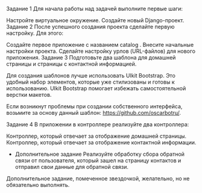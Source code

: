 Задание 1
Для начала работы над задачей выполните первые шаги:

Настройте виртуальное окружение.
Создайте новый Django-проект.
Задание 2
После успешного создания проекта сделайте первую настройку. Для этого:

Создайте первое приложение с названием 
catalog
.
Внесите начальные настройки проекта.
Сделайте настройку урлов (URL-файлов) для нового приложения.
Задание 3
Подготовьте два шаблона для домашней страницы и страницы с контактной информацией.

Для создания шаблонов лучше использовать UIkit Bootstrap. Это удобный набор элементов, которые уже стилизованы и готовы к использованию. UIkit Bootstrap помогает избежать самостоятельной верстки макетов.

Если возникнут проблемы при создании собственного интерфейса, возьмите за основу данный шаблон: https://github.com/oscarbotru/.

Задание 4
В приложении в контроллере реализуйте два контроллера:

 Контроллер, который отвечает за отображение домашней страницы.
 Контроллер, который отвечает за отображение контактной информации.
* Дополнительное задание
Реализуйте обработку сбора обратной связи от пользователя, который зашел на страницу контактов и отправил свои данные для обратной связи.

Дополнительное задание, помеченное звездочкой, желательно, но не обязательно выполнять.